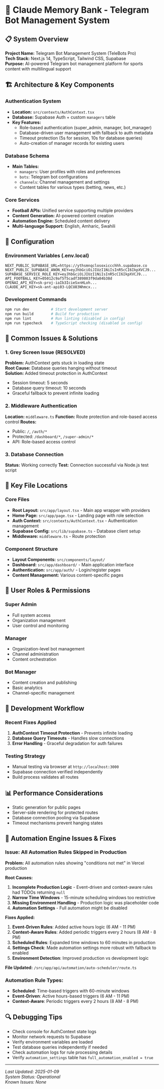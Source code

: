 # 🤖 Claude Memory Bank - Telegram Bot Management System

## 📋 System Overview
**Project Name:** Telegram Bot Management System (TeleBots Pro)  
**Tech Stack:** Next.js 14, TypeScript, Tailwind CSS, Supabase  
**Purpose:** AI-powered Telegram bot management platform for sports content with multilingual support

## 🏗️ Architecture & Key Components

### Authentication System
- **Location:** `src/contexts/AuthContext.tsx`
- **Database:** Supabase Auth + custom `managers` table
- **Key Features:**
  - Role-based authentication (super_admin, manager, bot_manager)
  - Database-driven user management with fallback to auth metadata
  - Timeout protection (5s for session, 10s for database queries)
  - Auto-creation of manager records for existing users

### Database Schema
- **Main Tables:**
  - `managers`: User profiles with roles and preferences
  - `bots`: Telegram bot configurations
  - `channels`: Channel management and settings
  - Content tables for various types (betting, news, etc.)

### Core Services
- **Football APIs:** Unified service supporting multiple providers
- **Content Generation:** AI-powered content creation
- **Automation Engine:** Scheduled content delivery
- **Multi-language Support:** English, Amharic, Swahili

## 🔧 Configuration

### Environment Variables (.env.local)
```
NEXT_PUBLIC_SUPABASE_URL=https://ythsmnqclosoxiccchhh.supabase.co
NEXT_PUBLIC_SUPABASE_ANON_KEY=eyJhbGciOiJIUzI1NiIsInR5cCI6IkpXVCJ9...
SUPABASE_SERVICE_ROLE_KEY=eyJhbGciOiJIUzI1NiIsInR5cCI6IkpXVCJ9...
API_FOOTBALL_KEY=05012c9af5f5cadf389803f9da84b38d
OPENAI_API_KEY=sk-proj-iaIb3IcieSxnHLoh...
CLAUDE_API_KEY=sk-ant-api03-LQCU83Nhmcx...
```

### Development Commands
```bash
npm run dev          # Start development server
npm run build        # Build for production
npm run lint         # Run linting (disabled in config)
npm run typecheck    # TypeScript checking (disabled in config)
```

## 🐛 Common Issues & Solutions

### 1. Grey Screen Issue (RESOLVED)
**Problem:** AuthContext gets stuck in loading state  
**Root Cause:** Database queries hanging without timeout  
**Solution:** Added timeout protection in AuthContext
- Session timeout: 5 seconds
- Database query timeout: 10 seconds
- Graceful fallback to prevent infinite loading

### 2. Middleware Authentication
**Location:** `middleware.ts`
**Function:** Route protection and role-based access control
**Routes:**
- Public: `/`, `/auth/*`
- Protected: `/dashboard/*`, `/super-admin/*`
- API: Role-based access control

### 3. Database Connection
**Status:** Working correctly
**Test:** Connection successful via Node.js test script

## 📁 Key File Locations

### Core Files
- **Root Layout:** `src/app/layout.tsx` - Main app wrapper with providers
- **Home Page:** `src/app/page.tsx` - Landing page with role selection
- **Auth Context:** `src/contexts/AuthContext.tsx` - Authentication management
- **Supabase Config:** `src/lib/supabase.ts` - Database client setup
- **Middleware:** `middleware.ts` - Route protection

### Component Structure
- **Layout Components:** `src/components/layout/`
- **Dashboard:** `src/app/dashboard/` - Main application interface
- **Authentication:** `src/app/auth/` - Login/register pages
- **Content Management:** Various content-specific pages

## 🎯 User Roles & Permissions

### Super Admin
- Full system access
- Organization management
- User control and monitoring

### Manager
- Organization-level bot management
- Channel administration
- Content orchestration

### Bot Manager
- Content creation and publishing
- Basic analytics
- Channel-specific management

## 🔄 Development Workflow

### Recent Fixes Applied
1. **AuthContext Timeout Protection** - Prevents infinite loading
2. **Database Query Timeouts** - Handles slow connections
3. **Error Handling** - Graceful degradation for auth failures

### Testing Strategy
- Manual testing via browser at `http://localhost:3000`
- Supabase connection verified independently
- Build process validates all routes

## 📊 Performance Considerations
- Static generation for public pages
- Server-side rendering for protected routes
- Database connection pooling via Supabase
- Timeout mechanisms prevent hanging states

## 🤖 Automation Engine Issues & Fixes

### Issue: All Automation Rules Skipped in Production
**Problem:** All automation rules showing "conditions not met" in Vercel production

**Root Causes:**
1. **Incomplete Production Logic** - Event-driven and context-aware rules had TODOs returning `null`
2. **Narrow Time Windows** - 15-minute scheduling windows too restrictive
3. **Missing Environment Handling** - Production logic was placeholder code
4. **Automation Settings** - Full automation might be disabled

**Fixes Applied:**
1. **Event-Driven Rules**: Added active hours logic (6 AM - 11 PM)
2. **Context-Aware Rules**: Added periodic triggers every 2 hours (8 AM - 8 PM)
3. **Scheduled Rules**: Expanded time windows to 60 minutes in production
4. **Settings Check**: Made automation settings more robust with fallback to enabled
5. **Environment Detection**: Improved production vs development logic

**File Updated:** `/src/app/api/automation/auto-scheduler/route.ts`

### Automation Rule Types:
- **Scheduled**: Time-based triggers with 60-minute windows
- **Event-Driven**: Active hours-based triggers (6 AM - 11 PM)
- **Context-Aware**: Periodic triggers every 2 hours (8 AM - 8 PM)

## 🔍 Debugging Tips
- Check console for AuthContext state logs
- Monitor network requests to Supabase
- Verify environment variables are loaded
- Test database queries independently if needed
- Check automation logs for rule processing details
- Verify `automation_settings` table has `full_automation_enabled = true`

---
*Last Updated: 2025-01-09*  
*System Status: Operational*  
*Known Issues: None*